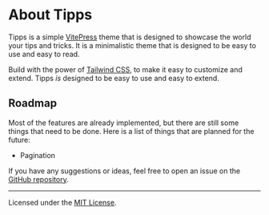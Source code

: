 # About Tipps

Tipps is a simple [VitePress](https://vitepress.dev) theme that is designed to showcase the world your tips and tricks. It is a minimalistic theme that is designed to be easy to use and easy to read.

Build with the power of [Tailwind CSS](https://tailwindcss.com/), to make it easy to customize and extend. Tipps _is_ designed to be easy to use and easy to extend.

## Roadmap

Most of the features are already implemented, but there are still some things that need to be done. Here is a list of things that are planned for the future:

- Pagination

If you have any suggestions or ideas, feel free to open an issue on the [GitHub repository](https://github.com/GabsEdits/tipps).

---

Licensed under the [MIT License](https://github.com/GabsEdits/tipps/blob/main/LICENSE.txt).
